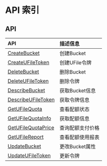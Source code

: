 # API 索引



## API

| API | 描述信息 |
|:---|:---|
|[CreateBucket](api/ufile-api/create_bucket)|创建Bucket|
|[CreateUFileToken](api/ufile-api/create_ufile_token)|创建UFile令牌|
|[DeleteBucket](api/ufile-api/delete_bucket)|删除Bucket|
|[DeleteUFileToken](api/ufile-api/delete_ufile_token)|删除令牌|
|[DescribeBucket](api/ufile-api/describe_bucket)|获取Bucket信息|
|[DescribeUFileToken](api/ufile-api/describe_ufile_token)|获取令牌信息|
|[GetUFileQuota](api/ufile-api/get_ufile_quota)|查看配额状态|
|[GetUFileQuotaInfo](api/ufile-api/get_ufile_quota_info)|获取配额信息|
|[GetUFileQuotaPrice](api/ufile-api/get_ufile_quota_price)|查询配额支付价格|
|[GetUFileReport](api/ufile-api/get_ufile_report)|查看配额使用报表|
|[UpdateBucket](api/ufile-api/update_bucket)|更改Bucket属性|
|[UpdateUFileToken](api/ufile-api/update_ufile_token)|更新令牌|



